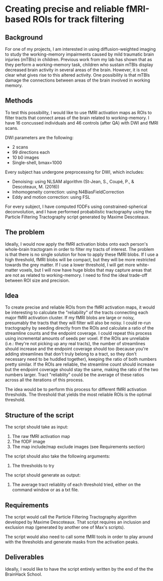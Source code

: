 Creating precise and reliable fMRI-based ROIs for track filtering
================================================================================

## Background
For one of my projects, I am interested in using diffusion-weighted imaging to study the working-memory impairments caused by mild traumatic brain injuries (mTBIs) in children. Previous work from my lab has shown that as they perform a working-memory task, children who sustain mTBIs display decreased brain activity in several areas of the brain. However, it is not clear what gives rise to this altered activity. One possibility is that mTBIs damage the connections between areas of the brain involved in working memory.

## Methods
To test this possibility, I would like to use fMRI activation maps as ROIs to filter tracts that connect areas of the brain related to working-memory. I have 16 concussed individuals and 46 controls (after QA) with DWI and fMRI scans.

DWI parameters are the following:
* 2 scans
* 99 directions each
* 10 b0 images
* Single-shell, bmax=1000

Every subject has undergone preprocessing for DWI, which includes:

* Denoising: using NLSAM algorithm (St-Jean, S., Coupé, P., & Descoteaux, M. (2016))
* Inhomogeneity correction: using N4BiasFieldCorrection
* Eddy and motion correction: using FSL

For every subject, I have computed fODFs using constrained-spherical deconvolution, and I have performed probabilistic tractography using the Particle Filtering Tractography script generated by Maxime Descoteaux.

## The problem
Ideally, I would now apply the fMRI activation blobs onto each person's whole-brain tractogram in order to filter my tracts of interest. The problem is that there is no single solution for how to apply these fMRI blobs. If I use a high threshold, fMRI blobs will be compact, but they will be more restricted towards the grey matter. If I use a lower threshold, I will get more white-matter voxels, but I will now have huge blobs that may capture areas that are not as related to working-memory. I need to find the ideal trade-off between ROI size and precision.

## Idea
To create precise and reliable ROIs from the fMRI activation maps, it would be interesting to calculate the "reliability" of the tracts connecting each major fMRI activation cluster. If my fMRI blobs are large or noisy, presumably the tracts that they will filter will also be noisy. I could re-run tractography by seeding directly from the ROIs and calculate a ratio of the streamline counts and the endpoint coverage. I could repeat this process using incremental amounts of seeds per voxel. If the ROIs are unreliable (i.e.: they're not picking up any real tracts), the number of streamlines should increase and the endpoint coverage should too (because you're adding streamlines that don't truly belong to a tract, so they don't necessary need to be huddled together), keeping the ratio of both numbers pretty similar. If the ROIs are reliable, the streamline count should increase but the endpoint coverage should stay the same, making the ratio of the two numbers larger. Tract "reliablity" could be the average of these ratios across all the iterations of this process.

The idea would be to perform this process for different fMRI activation thresholds. The threshold that yields the most reliable ROIs is the optimal threshold.

## Structure of the script
The script should take as input:

1. The raw fMRI activation map
2. The fODF image
3. The map include/map exclude images (see Requirements section)

The script should also take the following arguments:

1. The thresholds to try

The script should generate as output:

1. The average tract reliablity of each threshold tried, either on the command window or as a txt file.

## Requirements
The script would call the Particle Filtering Tractography algorithm developed by Maxime Descoteaux. That script requires an inclusion and exclusion map (generated by another one of Max's scripts).

The script would also need to call some fMRI tools in order to play around with the thresholds and generate masks from the activation peaks.

## Deliverables
Ideally, I would like to have the script entirely written by the end of the the BrainHack School.
